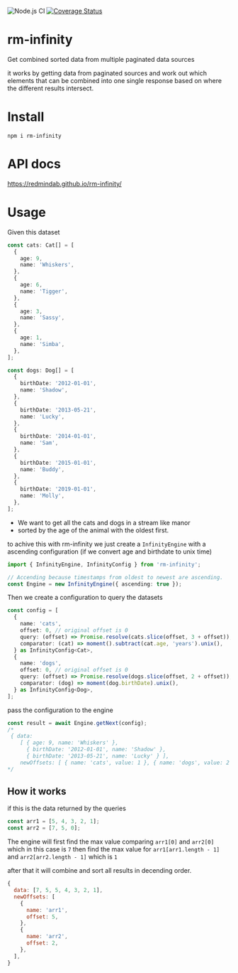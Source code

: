 ![Node.js CI](https://github.com/RedmindAB/rm-infinity/workflows/Node.js%20CI/badge.svg?branch=master) [![Coverage Status](https://coveralls.io/repos/github/RedmindAB/rm-infinity/badge.svg?branch=master)](https://coveralls.io/github/RedmindAB/rm-infinity?branch=master)

# rm-infinity

Get combined sorted data from multiple paginated data sources

it works by getting data from paginated sources and work out which elements that can be combined into one single response based on where the different results intersect.

# Install

`npm i rm-infinity`

# API docs

https://redmindab.github.io/rm-infinity/

# Usage

Given this dataset

```typescript
const cats: Cat[] = [
  {
    age: 9,
    name: 'Whiskers',
  },
  {
    age: 6,
    name: 'Tigger',
  },
  {
    age: 3,
    name: 'Sassy',
  },
  {
    age: 1,
    name: 'Simba',
  },
];

const dogs: Dog[] = [
  {
    birthDate: '2012-01-01',
    name: 'Shadow',
  },
  {
    birthDate: '2013-05-21',
    name: 'Lucky',
  },
  {
    birthDate: '2014-01-01',
    name: 'Sam',
  },
  {
    birthDate: '2015-01-01',
    name: 'Buddy',
  },
  {
    birthDate: '2019-01-01',
    name: 'Molly',
  },
];
```

- We want to get all the cats and dogs in a stream like manor
- sorted by the age of the animal with the oldest first.

to achive this with rm-infinity we just create a `InfinityEngine` with a ascending configuration (if we convert age and birthdate to unix time)

```typescript
import { InfinityEngine, InfinityConfig } from 'rm-infinity';

// Accending because timestamps from oldest to newest are ascending.
const Engine = new InfinityEngine({ ascending: true });
```

Then we create a configuration to query the datasets

```typescript
const config = [
  {
    name: 'cats',
    offset: 0, // original offset is 0
    query: (offset) => Promise.resolve(cats.slice(offset, 3 + offset)),
    comparator: (cat) => moment().subtract(cat.age, 'years').unix(),
  } as InfinityConfig<Cat>,
  {
    name: 'dogs',
    offset: 0, // original offset is 0
    query: (offset) => Promise.resolve(dogs.slice(offset, 2 + offset)),
    comparator: (dog) => moment(dog.birthDate).unix(),
  } as InfinityConfig<Dog>,
];
```

pass the configuration to the engine

```typescript
const result = await Engine.getNext(config);
/*
 { data:
    [ { age: 9, name: 'Whiskers' },
      { birthDate: '2012-01-01', name: 'Shadow' },
      { birthDate: '2013-05-21', name: 'Lucky' } ],
    newOffsets: [ { name: 'cats', value: 1 }, { name: 'dogs', value: 2 } ] }
*/
```

## How it works

if this is the data returned by the queries

```js
const arr1 = [5, 4, 3, 2, 1];
const arr2 = [7, 5, 0];
```

The engine will first find the max value comparing `arr1[0]` and `arr2[0]` which in this case is `7`
then find the max value for `arr1[arr1.length - 1]` and `arr2[arr2.length - 1]` which is `1`

after that it will combine and sort all results in decending order.

```js
{
  data: [7, 5, 5, 4, 3, 2, 1],
  newOffsets: [
    {
      name: 'arr1',
      offset: 5,
    },
    {
      name: 'arr2',
      offset: 2,
    },
  ],
}
```

